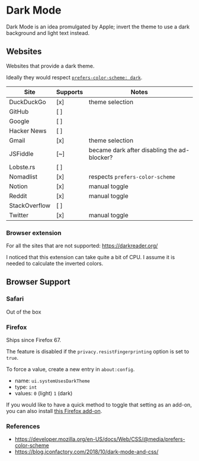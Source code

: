 # Dark Mode

Dark Mode is an idea promulgated by Apple; invert the theme to use a dark
background and light text instead.

## Websites

Websites that provide a dark theme.

Ideally they would respect [`prefers-color-scheme: dark`](https://developer.mozilla.org/en-US/docs/Web/CSS/@media/prefers-color-scheme).

| Site          | Supports | Notes                                       |
| ---           | ---      | ---                                         |
| DuckDuckGo    | [x]      | theme selection                             |
| GitHub        | [ ]      |                                             |
| Google        | [ ]      |                                             |
| Hacker News   | [ ]      |                                             |
| Gmail         | [x]      | theme selection                             |
| JSFiddle      | [~]      | became dark after disabling the ad-blocker? |
| Lobste.rs     | [ ]      |                                             |
| Nomadlist     | [x]      | respects `prefers-color-scheme`             |
| Notion        | [x]      | manual toggle                               |
| Reddit        | [x]      | manual toggle                               |
| StackOverflow | [ ]      |                                             |
| Twitter       | [x]      | manual toggle                               |

### Browser extension

For all the sites that are not supported: https://darkreader.org/

I noticed that this extension can take quite a bit of CPU. I assume it is
needed to calculate the inverted colors.

## Browser Support

### Safari

Out of the box

### Firefox

Ships since Firefox 67.

The feature is disabled if the `privacy.resistFingerprinting` option is set to
`true`.

To force a value, create a new entry in `about:config`.

* name: `ui.systemUsesDarkTheme`
* type: `int`
* values: `0` (light) `1` (dark)

If you would like to have a quick method to toggle that setting as an add-on, you can also install [this Firefox add-on](https://addons.mozilla.org/firefox/addon/dark-mode-website-switcher/?src=external-zimbatm).

### References
 
* https://developer.mozilla.org/en-US/docs/Web/CSS/@media/prefers-color-scheme
* https://blog.iconfactory.com/2018/10/dark-mode-and-css/
